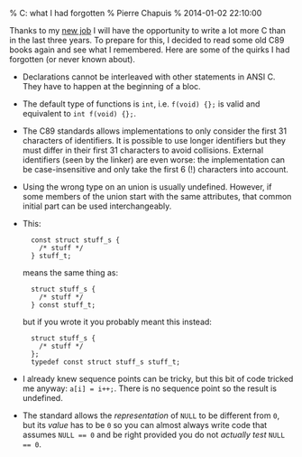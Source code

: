 % C: what I had forgotten
% Pierre Chapuis
% 2014-01-02 22:10:00

<!--@
  description = "I read up on C and rediscovered some weird parts of the standard."
-->

Thanks to my [new job](http://blog.separateconcerns.com/2013-12-12-infinity-beyond.html) I will have the opportunity to write a lot more C than in the last three years. To prepare for this, I decided to read some old C89 books again and see what I remembered. Here are some of the quirks I had forgotten (or never known about).

- Declarations cannot be interleaved with other statements in ANSI C. They have to happen at the beginning of a bloc.

- The default type of functions is `int`, i.e. `f(void) {};` is valid and equivalent to `int f(void) {};`.

- The C89 standards allows implementations to only consider the first 31 characters of identifiers. It is possible to use longer identifiers but they must differ in their first 31 characters to avoid collisions. External identifiers (seen by the linker) are even worse: the implementation can be case-insensitive and only take the first 6 (!) characters into account.

- Using the wrong type on an union is usually undefined. However, if some members of the union start with the same attributes, that common initial part can be used interchangeably.

- This:

        const struct stuff_s {
          /* stuff */
        } stuff_t;

    means the same thing as:

        struct stuff_s {
          /* stuff */
        } const stuff_t;

    but if you wrote it you probably meant this instead:

        struct stuff_s {
          /* stuff */
        };
        typedef const struct stuff_s stuff_t;

- I already knew sequence points can be tricky, but this bit of code tricked me anyway: `a[i] = i++;`. There is no sequence point so the result is undefined.

- The standard allows the *representation* of `NULL` to be different from `0`, but its *value* has to be `0` so you can almost always write code that assumes `NULL == 0` and be right provided you do not *actually test* `NULL == 0`.
